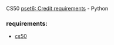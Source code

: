 CS50 [pset6: Credit requirements](https://cs50.harvard.edu/x/2021/psets/6/credit/) - Python


### requirements:
- [cs50](https://github.com/cs50/libcs50)

